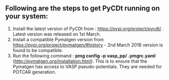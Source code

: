 ## Following are the steps to get PyCDt running on your system:
1. Install the latest version of PyCDt from : https://pypi.org/project/pycdt/ . Latest version was released on 1st March.
2. Install a compatible Pymatgen version from https://pypi.org/project/pymatgen/#history - 2nd March 2018 version is found to be compatible.
3. Run the following command : **pmg config -p vasp_pp/ .ymgrc.yaml** (http://pymatgen.org/installation.html). This is to ensure that the Pymatgen has access to VASP pseudo-potentials. They are needed for POTCAR generation.
